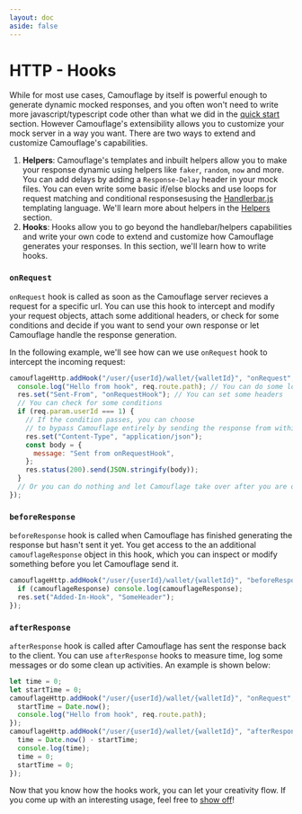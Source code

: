 ```yaml
---
layout: doc
aside: false
---
```


# HTTP - Hooks

While for most use cases, Camouflage by itself is powerful enough to generate dynamic mocked responses, and you often won't need to write more javascript/typescript code other than what we did in the [quick start](/http/quick-start) section. However Camouflage's extensibility allows you to customize your mock server in a way you want. There are two ways to extend and customize Camouflage's capabilities.

1. **Helpers**: Camouflage's templates and inbuilt helpers allow you to make your response dynamic using helpers like `faker`, `random`, `now` and more. You can add delays by adding a `Response-Delay` header in your mock files. You can even write some basic if/else blocks and use loops for request matching and conditional responsesusing the [Handlerbar.js](https://handlebarsjs.com/) templating language. We'll learn more about helpers in the [Helpers](/helpers/what-are-helpers) section.
2. **Hooks**: Hooks allow you to go beyond the handlebar/helpers capabilities and write your own code to extend and customize how Camouflage generates your responses. In this section, we'll learn how to write hooks.

### `onRequest`

`onRequest` hook is called as soon as the Camouflage server recieves a request for a specific url. You can use this hook to intercept and modify your request objects, attach some additional headers, or check for some conditions and decide if you want to send your own response or let Camouflage handle the response generation.

In the following example, we'll see how can we use `onRequest` hook to intercept the incoming request:

```js
camouflageHttp.addHook("/user/{userId}/wallet/{walletId}", "onRequest", (req, res) => {
  console.log("Hello from hook", req.route.path); // You can do some logging
  res.set("Sent-From", "onRequestHook"); // You can set some headers
  // You can check for some conditions
  if (req.param.userId === 1) {
    // If the condition passes, you can choose
    // to bypass Camouflage entirely by sending the response from within the hook
    res.set("Content-Type", "application/json");
    const body = {
      message: "Sent from onRequestHook",
    };
    res.status(200).send(JSON.stringify(body));
  }
  // Or you can do nothing and let Camouflage take over after you are done modifying the request/response objects
});
```

### `beforeResponse`

`beforeResponse` hook is called when Camouflage has finished generating the response but hasn't sent it yet. You get access to the an additional `camouflageResponse` object in this hook, which you can inspect or modify something before you let Camouflage send it.

```js
camouflageHttp.addHook("/user/{userId}/wallet/{walletId}", "beforeResponse", (req, res, camouflageResponse) => {
  if (camouflageResponse) console.log(camouflageResponse);
  res.set("Added-In-Hook", "SomeHeader");
});
```

### `afterResponse`

`afterResponse` hook is called after Camouflage has sent the response back to the client. You can use `afterResponse` hooks to measure time, log some messages or do some clean up activities. An example is shown below:

```js
let time = 0;
let startTime = 0;
camouflageHttp.addHook("/user/{userId}/wallet/{walletId}", "onRequest", (req, res) => {
  startTime = Date.now();
  console.log("Hello from hook", req.route.path);
});
camouflageHttp.addHook("/user/{userId}/wallet/{walletId}", "afterResponse", (req, res) => {
  time = Date.now() - startTime;
  console.log(time);
  time = 0;
  startTime = 0;
});
```

Now that you know how the hooks work, you can let your creativity flow. If you come up with an interesting usage, feel free to [show off](https://github.com/camouflage-app/camouflage/discussions/categories/show-and-tell)!
